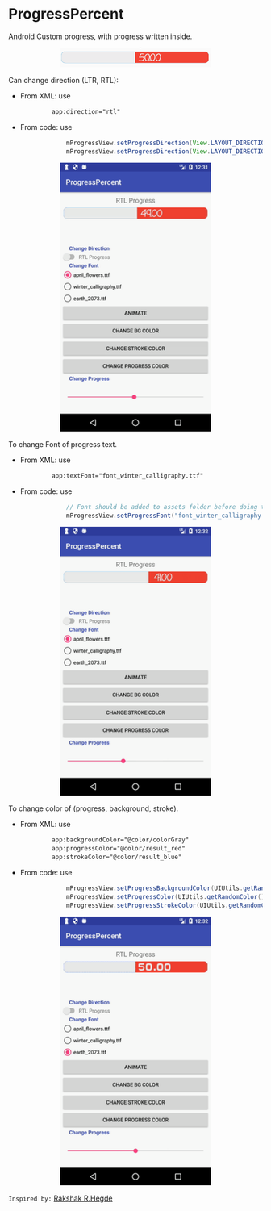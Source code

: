# ProgressPercent
Android Custom progress, with progress written inside.

<p align="center">
<img alt="demo gif" src="preview/progress_percent.png" width=300 />
</p>

Can change direction (LTR, RTL):
- From XML: use 
```xml
            app:direction="rtl"
```
- From code: use
```java
				mProgressView.setProgressDirection(View.LAYOUT_DIRECTION_LTR);
				mProgressView.setProgressDirection(View.LAYOUT_DIRECTION_RTL);
```

<p align="center">
<img alt="demo gif" src="preview/progress_preview.gif" width=300 />
</p>

To change Font of progress text.
- From XML: use 
```xml
            app:textFont="font_winter_calligraphy.ttf"
```
- From code: use
```java
				// Font should be added to assets folder before doing this
				mProgressView.setProgressFont("font_winter_calligraphy.ttf");
```

<p align="center">
<img alt="demo gif" src="preview/progress_preview2.gif" width=300 />
</p>

To change color of (progress, background, stroke).
- From XML: use 
```xml
            app:backgroundColor="@color/colorGray"
            app:progressColor="@color/result_red"
            app:strokeColor="@color/result_blue"
```
- From code: use
```java
				mProgressView.setProgressBackgroundColor(UIUtils.getRandomColor());
				mProgressView.setProgressColor(UIUtils.getRandomColor());
				mProgressView.setProgressStrokeColor(UIUtils.getRandomColor());
```

<p align="center">
<img alt="demo gif" src="preview/progress_preview3.gif" width=300 />
</p>

`Inspired by:`
[Rakshak R.Hegde](https://github.com/rakshakhegde/Diffre "Rakshak R.Hegde's Differ Project")
